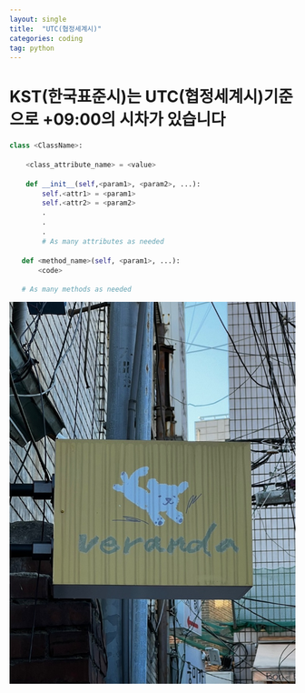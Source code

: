 ```yaml
---
layout: single
title:  "UTC(협정세계시)"
categories: coding
tag: python
---
```


# KST(한국표준시)는 UTC(협정세계시)기준으로 +09:00의 시차가 있습니다


```python
class <ClassName>:

    <class_attribute_name> = <value>

    def __init__(self,<param1>, <param2>, ...):
        self.<attr1> = <param1>
        self.<attr2> = <param2>
        .
        .
        .
        # As many attributes as needed
    
   def <method_name>(self, <param1>, ...):
       <code>
       
   # As many methods as needed
```

![veranda_logo](../images/2022-12-06-first/veranda_logo.jpeg)

